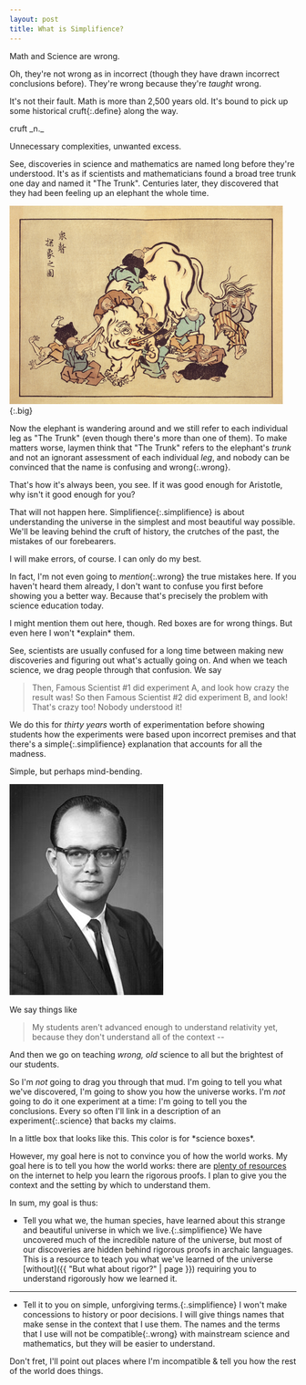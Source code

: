 ```yaml
---
layout: post
title: What is Simplifience?
---
```

Math and Science are wrong.

Oh, they're not wrong as in incorrect (though they have drawn incorrect
conclusions before). They're wrong because they're *taught* wrong.

It's not their fault. Math is more than 2,500 years old. It's bound to pick up
some historical <span>cruft</span>{:.define} along the way.

<aside markdown="1" class="define">
cruft _n._

Unnecessary complexities, unwanted excess.
</aside>

See, discoveries in science and mathematics are named long before they're
understood. It's as if scientists and mathematicians found a broad tree trunk
one day and named it "The Trunk". Centuries later, they discovered that they had
been feeling up an elephant the whole time.

![Blind monks](/images/elephant.png){:.big}

Now the elephant is wandering around and we still refer to each individual leg
as "The Trunk" (even though there's more than one of them). To make matters
worse, laymen think that "The Trunk" refers to the elephant's *trunk* and not an
ignorant assessment of each individual *leg*, and nobody can be convinced that
the name is confusing and <span>wrong</span>{:.wrong}.

<aside class="wrong">
That's how it's always been, you see.
If it was good enough for Aristotle, why isn't it good enough for you?
</aside>

That will not happen here. <span>Simplifience</span>{:.simplifience} is about
understanding the universe in the simplest and most beautiful way possible.
We'll be leaving behind the cruft of history, the crutches of the past, the
mistakes of our forebearers.

<aside class="simplifience">
I will make errors, of course. I can only do my best.
</aside>

In fact, I'm not even going to *mention*{:.wrong} the true mistakes here. If you
haven't heard them already, I don't want to confuse you first before showing you
a better way. Because that's precisely the problem with science education today.

<aside markdown="1" class="wrong">
I might mention them out here, though. Red boxes are for wrong things. But even
here I won't *explain* them.
</aside>

See, scientists are usually confused for a long time between making new
discoveries and figuring out what's actually going on. And when we teach
science, we drag people through that confusion. We say

> Then, Famous Scientist #1 did experiment A, and look how crazy the result was!
> So then Famous Scientist #2 did experiment B, and look! That's crazy too!
> Nobody understood it!

We do this for *thirty years* worth of experimentation before showing students
how the experiments were based upon incorrect premises and that there's a
<span>simple</span>{:.simplifience} explanation that accounts for all the
madness.

<aside class="simplifience">
Simple, but perhaps mind-bending.
</aside>

![Look! A scientist!](/images/hugheverettIII.jpg)

We say things like

> My students aren't advanced enough to understand relativity yet,
> because they don't understand all of the context --

And then we go on teaching *wrong, old* science to all but the brightest of our
students.

So I'm *not* going to drag you through that mud. I'm going to tell you what
we've discovered, I'm going to show you how the universe works. I'm *not* going
to do it one experiment at a time: I'm going to tell you the conclusions. Every
so often I'll link in a description of an <span>experiment</span>{:.science}
that backs my claims.

<aside markdown="1" class="science">
In a little box that looks like this. This color is for *science boxes*.
</aside>

However, my goal here is not to convince you of how the world works. My goal
here is to tell you how the world works: there are [plenty of
resources](http://mathworld.wolfram.com/) on the internet to help you learn the
rigorous proofs. I plan to give you the context and the setting by which
to understand them.

In sum, my goal is thus:

- <span>Tell you what we, the human species, have learned about this strange
  and beautiful universe in which we live.</span>{:.simplifience} We have
  uncovered much of the incredible nature of the universe, but most of our
  discoveries are hidden behind rigorous proofs in archaic languages.
  This is a resource to teach you what we've learned of the universe
  [without]({{ "But what about rigor?" | page }}) requiring you to
  understand rigorously how we learned it.

<hr class="mark">

- <span>Tell it to you on simple, unforgiving terms.</span>{:.simplifience}
  I won't make concessions to history or poor decisions. I will give things
  names that make sense in the context that I use them. The names and the terms
  that I use will <span>not be compatible</span>{:.wrong} with mainstream
  science and mathematics, but they will be easier to understand.

<aside class="wrong">
Don't fret, I'll point out places where I'm incompatible &amp; tell you how the
rest of the world does things.
</aside>

